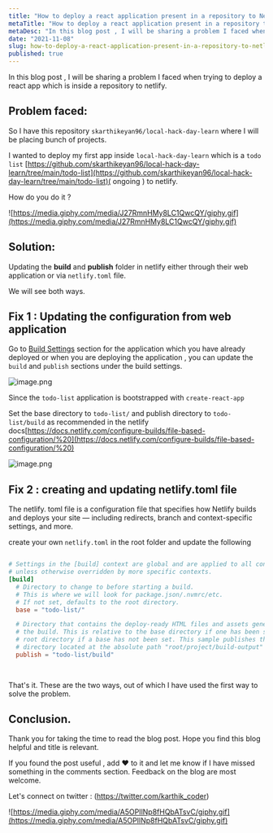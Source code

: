```yaml
---
title: "How to deploy a react application present in a repository to Netlify ?"
metaTitle: "How to deploy a react application present in a repository to Netlify ?"
metaDesc: "In this blog post , I will be sharing a problem I faced when trying to deploy a react app which is..."
date: "2021-11-08"
slug: how-to-deploy-a-react-application-present-in-a-repository-to-netlify--153
published: true
---
```


In this blog post , I will be sharing a problem I faced when trying to deploy a react app which is inside a repository to netlify. 

## Problem faced: 

So I have this repository `skarthikeyan96/local-hack-day-learn`  where I will be placing bunch of projects. 


I wanted to deploy my first app inside `local-hack-day-learn` which is a `todo list` [https://github.com/skarthikeyan96/local-hack-day-learn/tree/main/todo-list](https://github.com/skarthikeyan96/local-hack-day-learn/tree/main/todo-list)( ongoing ) to netlify.  



How do you do it ? 

![https://media.giphy.com/media/J27RmnHMy8LC1QwcQY/giphy.gif](https://media.giphy.com/media/J27RmnHMy8LC1QwcQY/giphy.gif)


## Solution: 

Updating the **build** and **publish** folder in netlify either through their web application or via `netlify.toml` file. 

We will see both ways.

## Fix 1 : Updating the configuration from web application

Go to 
[Build Settings](https://app.netlify.com/sites/elegant-keller-4d2437/settings/deploys) section for the  application which you have already deployed or when you are deploying the application , you can update the `build` and `publish` sections under the build settings.


![image.png](https://cdn.hashnode.com/res/hashnode/image/upload/v1636045210620/mBfUdUoRy.png)



Since the `todo-list` application is bootstrapped  with `create-react-app` 

Set the base directory to `todo-list/`  and publish directory to `todo-list/build`  as recommended in the netlify docs[https://docs.netlify.com/configure-builds/file-based-configuration/%20](https://docs.netlify.com/configure-builds/file-based-configuration/%20)


![image.png](https://cdn.hashnode.com/res/hashnode/image/upload/v1636041641029/axjKjvcJpj.png)


## Fix 2 : creating and updating netlify.toml file

The netlify. toml file is a configuration file that specifies how Netlify builds and deploys your site — including redirects, branch and context-specific settings, and more.

create your own `netlify.toml` in the root folder and update the following 

```toml

# Settings in the [build] context are global and are applied to all contexts
# unless otherwise overridden by more specific contexts.
[build]
  # Directory to change to before starting a build.
  # This is where we will look for package.json/.nvmrc/etc.
  # If not set, defaults to the root directory.
  base = "todo-list/"

  # Directory that contains the deploy-ready HTML files and assets generated by
  # the build. This is relative to the base directory if one has been set, or the
  # root directory if a base has not been set. This sample publishes the
  # directory located at the absolute path "root/project/build-output"
  publish = "todo-list/build"

 
```

That's it. These are the two ways, out of which I have used the first way to solve the problem. 

## Conclusion.

Thank you for taking the time to read the blog post. Hope you find this blog helpful and title is relevant. 

If you found the post useful , add ❤️ to it and let me know if I have missed something in the comments section. Feedback on the blog are most welcome.

Let's connect on twitter : (https://twitter.com/karthik_coder)


![https://media.giphy.com/media/A5OPIlNp8fHQbATsvC/giphy.gif](https://media.giphy.com/media/A5OPIlNp8fHQbATsvC/giphy.gif)
